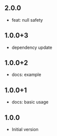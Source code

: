 ## 2.0.0

- feat: null safety

## 1.0.0+3

- dependency update

## 1.0.0+2

- docs: example

## 1.0.0+1

- docs: basic usage

## 1.0.0

- Initial version
